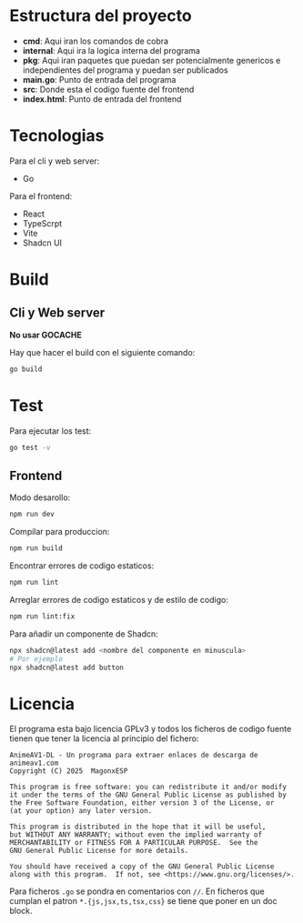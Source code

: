 # Estructura del proyecto

- **cmd**: Aqui iran los comandos de cobra
- **internal**: Aqui ira la logica interna del programa
- **pkg**: Aqui iran paquetes que puedan ser potencialmente genericos e independientes del programa y puedan ser publicados
- **main.go**: Punto de entrada del programa
- **src**: Donde esta el codigo fuente del frontend
- **index.html**: Punto de entrada del frontend

# Tecnologias

Para el cli y web server:
- Go

Para el frontend:
- React
- TypeScrpt
- Vite
- Shadcn UI

# Build

## Cli y Web server

**No usar GOCACHE**

Hay que hacer el build con el siguiente comando:

```sh
go build
```

# Test

Para ejecutar los test:

```sh
go test -v
```

## Frontend

Modo desarollo:

```sh
npm run dev
```

Compilar para produccion:

```sh
npm run build
```

Encontrar errores de codigo estaticos:

```sh
npm run lint
```

Arreglar errores de codigo estaticos y de estilo de codigo:

```sh
npm run lint:fix
```

Para añadir un componente de Shadcn:

```sh
npx shadcn@latest add <nombre del componente en minuscula>
# Por ejemplo
npx shadcn@latest add button
```

# Licencia

El programa esta bajo licencia GPLv3 y todos los ficheros de codigo fuente tienen que tener la licencia al principio del fichero:

```text
AnimeAV1-DL - Un programa para extraer enlaces de descarga de animeav1.com
Copyright (C) 2025  MagonxESP

This program is free software: you can redistribute it and/or modify
it under the terms of the GNU General Public License as published by
the Free Software Foundation, either version 3 of the License, or
(at your option) any later version.

This program is distributed in the hope that it will be useful,
but WITHOUT ANY WARRANTY; without even the implied warranty of
MERCHANTABILITY or FITNESS FOR A PARTICULAR PURPOSE.  See the
GNU General Public License for more details.

You should have received a copy of the GNU General Public License
along with this program.  If not, see <https://www.gnu.org/licenses/>.
```

Para ficheros `.go` se pondra en comentarios con `//`.
En ficheros que cumplan el patron `*.{js,jsx,ts,tsx,css}` se tiene que poner en un doc block.